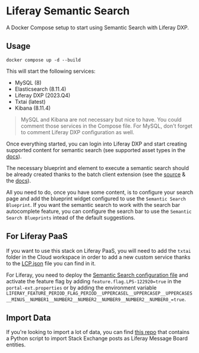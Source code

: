 # Liferay Semantic Search

A Docker Compose setup to start using Semantic Search with Liferay DXP.

## Usage

```
docker compose up -d --build
```

This will start the following services:

- MySQL (8)
- Elasticsearch (8.11.4)
- Liferay DXP (2023.Q4)
- Txtai (latest)
- Kibana (8.11.4)

> MySQL and Kibana are not necessary but nice to have. You could comment those services in the Compose file. For MySQL, don't forget to comment Liferay DXP configuration as well.

Once everything started, you can login into Liferay DXP and start creating supported content for semantic search (see supported asset types in the [docs](https://learn.liferay.com/w/dxp/using-search/liferay-enterprise-search/search-experiences/semantic-search)).

The necessary blueprint and element to execute a semantic search should be already created thanks to the batch client extension (see the [source](liferay/workspace/client-extensions/semantic-search-batch) & the [docs](https://learn.liferay.com/w/dxp/building-applications/client-extensions/batch-client-extensions)).

All you need to do, once you have some content, is to configure your search page and add the blueprint widget configured to use the `Semantic Search Blueprint`. If you want the semantic search to work with the search bar autocomplete feature, you can configure the search bar to use the `Semantic Search Blueprints` intead of the default suggestions.

## For Liferay PaaS

If you want to use this stack on Liferay PaaS, you will need to add the `txtai` folder in the Cloud workspace in order to add a new custom service thanks to the [LCP.json](txtai/LCP.json) file you can find in it.

For Liferay, you need to deploy the [Semantic Search configuration file](liferay\files\osgi\configs\com.liferay.search.experiences.configuration.SemanticSearchConfiguration.config) and activate the feature flag by adding `feature.flag.LPS-122920=true` in the `portal-ext.properties` or by adding the environment variable `LIFERAY_FEATURE_PERIOD_FLAG_PERIOD__UPPERCASEL__UPPERCASEP__UPPERCASES__MINUS__NUMBER1__NUMBER2__NUMBER2__NUMBER9__NUMBER2__NUMBER0_=true`.

## Import Data

If you're looking to import a lot of data, you can find [this repo](https://github.com/lgdd/liferay-stackexchange-importer) that contains a Python script to import Stack Exchange posts as Liferay Message Board entities.